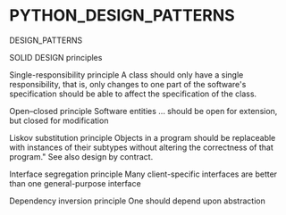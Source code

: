 # PYTHON_DESIGN_PATTERNS
DESIGN_PATTERNS


SOLID DESIGN principles 

Single-responsibility principle
  A class should only have a single responsibility, that is, only changes to one part of the software's specification should be able to affect the specification of the class.

Open–closed principle
  Software entities ... should be open for extension, but closed for modification

Liskov substitution principle
  Objects in a program should be replaceable with instances of their subtypes without altering the correctness of that program." See also design by contract.

Interface segregation principle
  Many client-specific interfaces are better than one general-purpose interface

Dependency inversion principle
  One should depend upon abstraction 
  
  
